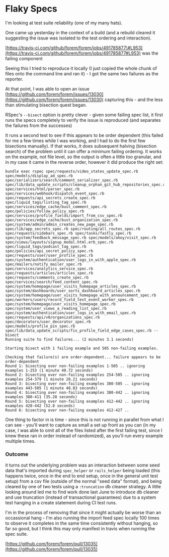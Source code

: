# Flaky Specs

I'm looking at test suite reliability \(one of my many hats\).

One came up yesterday in the context of a build \(and a rebuild cleared it suggesting the issue was isolated to the test ordering and interaction\).

[https://travis-ci.com/github/forem/forem/jobs/491785877\#L953](https://travis-ci.com/github/forem/forem/jobs/491785877#L953) was the failing component

Seeing this I tried to reproduce it locally \(I just copied the whole chunk of files onto the command line and ran it\) - I got the same two failures as the reporter.

At that point, I was able to open an issue [https://github.com/forem/forem/issues/13030](https://github.com/forem/forem/issues/13030) capturing this - and the less than stimulating bisection quest began.

RSpec's `--bisect` option is pretty clever - given some failing spec list, it first runs the specs completely to verify the issue is reproduced \(and separates the failures from the successes\)

It runs a second test to see if this appears to be order dependent \(this failed for me a few times while I was working, and I had to do the first few bisections manually\). If that works, it does subsequent halving \(bisection search\) of the problem until it can offer a minimum failing ordering. It works on the example, not file level, so the output is often a little _too_ granular, and in my case it came in the reverse order, however it did produce the right set:

```text
bundle exec rspec spec/requests/video_states_update_spec.rb  spec/models/display_ad_spec.rb spec/serializers/search/comment_serializer_spec.rb spec/lib/data_update_scripts/cleanup_orphan_git_hub_repositories_spec.rb  spec/services/html/parser_spec.rb  spec/services/webhook/dispatch_event_spec.rb spec/requests/api_secrets_create_spec.rb spec/liquid_tags/listing_tag_spec.rb  spec/services/edge_cache/bust_comment_spec.rb spec/policies/follow_policy_spec.rb spec/services/profile_fields/import_from_csv_spec.rb spec/services/edge_cache/bust_organization_spec.rb spec/system/admin/admin_creates_new_page_spec.rb spec/lib/app_secrets_spec.rb spec/routing/all_routes_spec.rb spec/requests/sidebars_spec.rb spec/tasks/fastly_spec.rb spec/system/feedback_message_spec.rb spec/models/ahoy/visit_spec.rb spec/views/layouts/signup_modal.html.erb_spec.rb spec/liquid_tags/podcast_tag_spec.rb spec/policies/api_secret_policy_spec.rb spec/requests/user/user_profile_spec.rb spec/system/authentication/user_logs_in_with_apple_spec.rb spec/mailers/notify_mailer_spec.rb spec/services/analytics_service_spec.rb spec/requests/articles/articles_spec.rb  spec/requests/comments_create_spec.rb spec/services/search/feed_content_spec.rb  spec/system/homepage/user_visits_homepage_articles_spec.rb  spec/system/dashboards/user_sorts_dashboard_articles_spec.rb spec/system/homepage/user_visits_homepage_with_announcement_spec.rb spec/workers/users/record_field_test_event_worker_spec.rb  spec/system/homepage/user_visits_homepage_spec.rb spec/system/user_views_a_reading_list_spec.rb  spec/system/authentication/user_logs_in_with_email_spec.rb  spec/requests/api/v0/organizations_spec.rb  spec/decorators/user_decorator_spec.rb  spec/models/profile_pin_spec.rb  spec/lib/data_update_scripts/fix_profile_field_edge_cases_spec.rb --bisect
Running suite to find failures... (2 minutes 3.1 seconds)

Starting bisect with 1 failing example and 505 non-failing examples.

Checking that failure(s) are order-dependent... failure appears to be order-dependent
Round 1: bisecting over non-failing examples 1-505 .. ignoring examples 1-253 (1 minute 40.72 seconds)
Round 2: bisecting over non-failing examples 254-505 .. ignoring examples 254-379 (1 minute 28.21 seconds)
Round 3: bisecting over non-failing examples 380-505 .. ignoring examples 443-505 (1 minute 48.83 seconds)
Round 4: bisecting over non-failing examples 380-442 .. ignoring examples 380-411 (35.28 seconds)
Round 5: bisecting over non-failing examples 412-442 .. ignoring examples 428-442 (52.8 seconds)
Round 6: bisecting over non-failing examples 412-427 ..
```

One thing to factor in is time - since this is not running in parallel from what I can see - you'll want to capture as small a set up front as you can \(in my case, I was able to omit all of the files listed after the first failing test, since I knew these ran in order instead of randomized\), as you'll run every example multiple times.



### Outcome

it turns out the underlying problem was an interaction between some seed data that's imported during `spec_helper` or `rails_helper` being loaded \(this happens twice, once in the end to end setup, once in the general unit test setup\) from a csv file \(outside of the normal "seed data" format\), and being cleared by one of two tests using a `:truncation` db cleaner strategy. A little looking around led me to find work done last June to introduce db cleaner and use truncation \(instead of transactional guarantees\) due to a system test hanging in a create statement during CI test runs. 

I'm in the process of removing that since it might actually be worse than an occassional hang - I'm also running the import feed spec locally 100 times to observe it completes in the same time consistently without hanging, so far so good, but I think this may only manifest in travis when running the spec suite.

[https://github.com/forem/forem/pull/13035](https://github.com/forem/forem/pull/13035)

